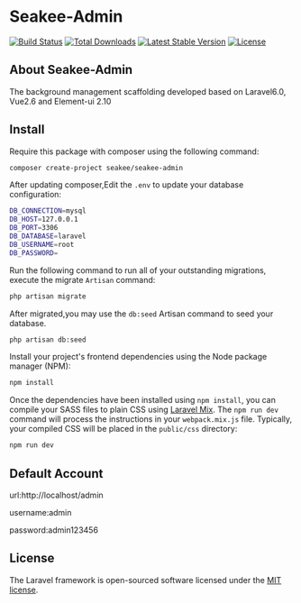
<p><h1>Seakee-Admin</h1></p>

<p>
<a href="https://travis-ci.org/seakee/seakee-admin"><img src="https://travis-ci.org/seakee/seakee-admin.svg?branch=master" alt="Build Status"></a>
<a href="https://packagist.org/packages/seakee/seakee-admin"><img src="https://poser.pugx.org/seakee/seakee-admin/d/total.svg" alt="Total Downloads"></a>
<a href="https://packagist.org/packages/seakee/seakee-admin"><img src="https://poser.pugx.org/seakee/seakee-admin/v/stable.svg" alt="Latest Stable Version"></a>
<a href="https://packagist.org/packages/seakee/seakee-admin"><img src="https://poser.pugx.org/seakee/seakee-admin/license.svg" alt="License"></a>
</p>

## About Seakee-Admin

The background management scaffolding developed based on Laravel6.0, Vue2.6 and Element-ui 2.10

## Install

Require this package with composer using the following command:
```bash
composer create-project seakee/seakee-admin
```
After updating composer,Edit the `.env`  to update your database configuration:
```bash
DB_CONNECTION=mysql
DB_HOST=127.0.0.1
DB_PORT=3306
DB_DATABASE=laravel
DB_USERNAME=root
DB_PASSWORD=
```
Run the following command to run all of your outstanding migrations, execute the migrate `Artisan` command:
```bash
php artisan migrate
```
After migrated,you may use the `db:seed` Artisan command to seed your database.
```bash
php artisan db:seed
```
Install your project's frontend dependencies using the Node package manager (NPM):
```bash
npm install
```
Once the dependencies have been installed using `npm install`, you can compile your SASS files to plain CSS using [Laravel Mix](https://laravel.com/docs/6.x/mix#working-with-stylesheets). The `npm run dev` command will process the instructions in your `webpack.mix.js` file. Typically, your compiled CSS will be placed in the `public/css` directory:
```bash
npm run dev
```
## Default Account
url:http://localhost/admin

username:admin

password:admin123456

## License

The Laravel framework is open-sourced software licensed under the [MIT license](https://opensource.org/licenses/MIT).
